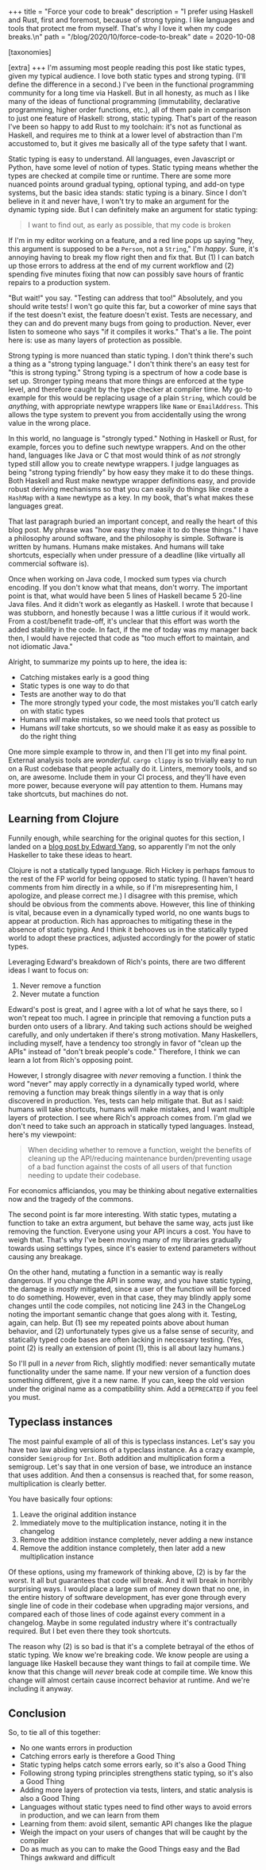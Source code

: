 +++
title = "Force your code to break"
description = "I prefer using Haskell and Rust, first and foremost, because of strong typing. I like languages and tools that protect me from myself. That's why I love it when my code breaks.\n"
path = "/blog/2020/10/force-code-to-break"
date = 2020-10-08

[taxonomies]

[extra]
+++
I'm assuming most people reading this post like static types, given my typical audience. I love both static types and strong typing. (I'll define the difference in a second.) I've been in the functional programming community for a long time via Haskell. But in all honesty, as much as I like many of the ideas of functional programming (immutability, declarative programming, higher order functions, etc.), all of them pale in comparison to just one feature of Haskell: strong, static typing. That's part of the reason I've been so happy to add Rust to my toolchain: it's not as functional as Haskell, and requires me to think at a lower level of abstraction than I'm accustomed to, but it gives me basically all of the type safety that I want.

Static typing is easy to understand. All languages, even Javascript or Python, have some level of notion of types. Static typing means whether the types are checked at compile time or runtime. There are some more nuanced points around gradual typing, optional typing, and add-on type systems, but the basic idea stands: static typing is a binary. Since I don't believe in it and never have, I won't try to make an argument for the dynamic typing side. But I can definitely make an argument for static typing:

> I want to find out, as early as possible, that my code is broken

If I'm in my editor working on a feature, and a red line pops up saying "hey, this argument is supposed to be a `Person`, not a `String`," I'm _happy_. Sure, it's annoying having to break my flow right then and fix that. But (1) I can batch up those errors to address at the end of my current workflow and (2) spending five minutes fixing that now can possibly save hours of frantic repairs to a production system.

"But wait!" you say. "Testing can address that too!" Absolutely, and you should write tests! I won't go quite this far, but a coworker of mine says that if the test doesn't exist, the feature doesn't exist. Tests are necessary, and they can and do prevent many bugs from going to production. Never, ever listen to someone who says "if it compiles it works." That's a lie. The point here is: use as many layers of protection as possible.

Strong typing is more nuanced than static typing. I don't think there's such a thing as a "strong typing language." I don't think there's an easy test for "this is strong typing." Strong typing is a spectrum of how a code base is set up. Stronger typing means that more things are enforced at the type level, and therefore caught by the type checker at compiler time. My go-to example for this would be replacing usage of a plain `String`, which could be _anything_, with appropriate newtype wrappers like `Name` or `EmailAddress`. This allows the type system to prevent you from accidentally using the wrong value in the wrong place.

In this world, no language is "strongly typed." Nothing in Haskell or Rust, for example, forces you to define such newtype wrappers. And on the other hand, languages like Java or C that most would think of as _not_ strongly typed still allow you to create newtype wrappers. I judge languages as being "strong typing friendly" by how easy they make it to do these things. Both Haskell and Rust make newtype wrapper definitions easy, and provide robust deriving mechanisms so that you can easily do things like create a `HashMap` with a `Name` newtype as a key. In my book, that's what makes these languages great.

That last paragraph buried an important concept, and really the heart of this blog post. My phrase was "how easy they make it to do these things." I have a philosophy around software, and the philosophy is simple. Software is written by humans. Humans make mistakes. And humans will take shortcuts, especially when under pressure of a deadline (like virtually all commercial software is).

Once when working on Java code, I mocked sum types via church encoding. If you don't know what that means, don't worry. The important point is that, what would have been 5 lines of Haskell became 5 20-line Java files. And it didn't work as elegantly as Haskell. I wrote that because I was stubborn, and honestly because I was a little curious if it would work. From a cost/benefit trade-off, it's unclear that this effort was worth the added stability in the code. In fact, if the me of today was my manager back then, I would have rejected that code as "too much effort to maintain, and not idiomatic Java."

Alright, to summarize my points up to here, the idea is:

* Catching mistakes early is a good thing
* Static types is one way to do that
* Tests are another way to do that
* The more strongly typed your code, the most mistakes you'll catch early on with static types
* Humans _will_ make mistakes, so we need tools that protect us
* Humans _will_ take shortcuts, so we should make it as easy as possible to do the right thing

One more simple example to throw in, and then I'll get into my final point. External analysis tools are _wonderful_. `cargo clippy` is so trivially easy to run on a Rust codebase that people actually do it. Linters, memory tools, and so on, are awesome. Include them in your CI process, and they'll have even more power, because everyone will pay attention to them. Humans may take shortcuts, but machines do not.

## Learning from Clojure

Funnily enough, while searching for the original quotes for this section, I landed on a [blog post by Edward Yang](http://blog.ezyang.com/2016/12/thoughts-about-spec-ulation-rich-hickey/), so apparently I'm not the only Haskeller to take these ideas to heart.

Clojure is not a statically typed language. Rich Hickey is perhaps famous to the rest of the FP world for being opposed to static typing. (I haven't heard comments from him directly in a while, so if I'm misrepresenting him, I apologize, and please correct me.) I disagree with this premise, which should be obvious from the comments above. However, this line of thinking is vital, because even in a dynamically typed world, no one wants bugs to appear at production. Rich has approaches to mitigating these in the absence of static typing. And I think it behooves us in the statically typed world to adopt these practices, adjusted accordingly for the power of static types.

Leveraging Edward's breakdown of Rich's points, there are two different ideas I want to focus on:

1. Never remove a function
2. Never mutate a function

Edward's post is great, and I agree with a lot of what he says there, so I won't repeat too much. I agree in principle that removing a function puts a burden onto users of a library. And taking such actions should be weighed carefully, and only undertaken if there's strong motivation. Many Haskellers, including myself, have a tendency too strongly in favor of "clean up the APIs" instead of "don't break people's code." Therefore, I think we can learn a lot from Rich's opposing point.

However, I strongly disagree with _never_ removing a function. I think the word "never" may apply correctly in a dynamically typed world, where removing a function may break things silently in a way that is only discovered in production. Yes, tests can help mitigate that. But as I said: humans will take shortcuts, humans will make mistakes, and I want multiple layers of protection. I see where Rich's approach comes from. I'm glad we don't need to take such an approach in statically typed languages. Instead, here's my viewpoint:

> When deciding whether to remove a function, weight the benefits of cleaning up the API/reducing maintenance burden/preventing usage of a bad function against the costs of all users of that function needing to update their codebase.

For economics afficiandos, you may be thinking about negative externalities now and the tragedy of the commons.

The second point is far more interesting. With static types, mutating a function to take an extra argument, but behave the same way, acts just like removing the function. Everyone using your API incurs a cost. You have to weigh that. That's why I've been moving many of my libraries gradually towards using settings types, since it's easier to extend parameters without causing any breakage.

On the other hand, mutating a function in a semantic way is really dangerous. If you change the API in some way, and you have static typing, the damage is _mostly_ mitigated, since a user of the function will be forced to do something. However, even in that case, they may blindly apply some changes until the code compiles, not noticing line 243 in the ChangeLog noting the important semantic change that goes along with it. Testing, again, can help. But (1) see my repeated points above about human behavior, and (2) unfortunately types give us a false sense of security, and statically typed code bases are often lacking in necessary testing. (Yes, point (2) is really an extension of point (1), this is all about lazy humans.)

So I'll pull in a _never_ from Rich, slightly modified: never semantically mutate functionality under the same name. If your new version of a function does something different, give it a new name. If you can, keep the old version under the original name as a compatibility shim. Add a `DEPRECATED` if you feel you must.

## Typeclass instances

The most painful example of all of this is typeclass instances. Let's say you have two law abiding versions of a typeclass instance. As a crazy example, consider `Semigroup` for `Int`. Both addition and multiplication form a semigroup. Let's say that in one version of base, we introduce an instance that uses addition. And then a consensus is reached that, for some reason, multiplication is clearly better.

You have basically four options:

1. Leave the original addition instance
2. Immediately move to the multiplication instance, noting it in the changelog
3. Remove the addition instance completely, never adding a new instance
4. Remove the addition instance completely, then later add a new multiplication instance

Of these options, using my framework of thinking above, (2) is by far the worst. It all but guarantees that code will break. And it will break in horribly surprising ways. I would place a large sum of money down that no one, in the entire history of software development, has ever gone through every single line of code in their codebase when upgrading major versions, and compared each of those lines of code against every comment in a changelog. Maybe in some regulated industry where it's contractually required. But I bet even there they took shortcuts.

The reason why (2) is so bad is that it's a complete betrayal of the ethos of static typing. We know we're breaking code. We know people are using a language like Haskell because they want things to fail at compile time. We know that this change will _never_ break code at compile time. We know this change will almost certain cause incorrect behavior at runtime. And we're including it anyway.

## Conclusion

So, to tie all of this together:

* No one wants errors in production
* Catching errors early is therefore a Good Thing
* Static typing helps catch some errors early, so it's also a Good Thing
* Following strong typing principles strengthens static typing, so it's also a Good Thing
* Adding more layers of protection via tests, linters, and static analysis is also a Good Thing
* Languages without static types need to find other ways to avoid errors in production, and we can learn from them
* Learning from them: avoid silent, semantic API changes like the plague
* Weigh the impact on your users of changes that will be caught by the compiler
* Do as much as you can to make the Good Things easy and the Bad Things awkward and difficult
